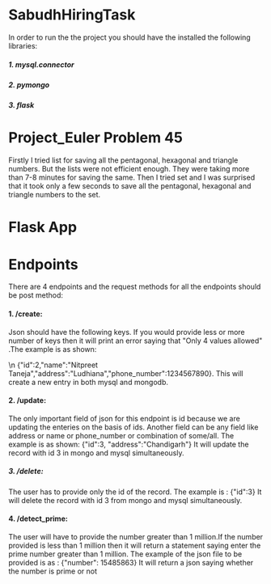 # SabudhHiringTask

In order to run the the project you should have the installed the following libraries:
##### 1. mysql.connector
##### 2. pymongo
##### 3. flask


# Project_Euler Problem 45
Firstly I tried list for saving all the pentagonal, hexagonal and triangle numbers. 
But the lists were not efficient enough. They were taking more than 7-8 minutes for saving the same.
Then I tried set and I was surprised that it took only a few seconds to save all the pentagonal, hexagonal  and triangle numbers to the set.

# Flask App

# Endpoints
There are 4 endpoints and the request methods for all the endpoints should be post method:
#### 1. /create: 
Json should have the following keys. If you would provide less or more number of keys then it will print an error saying that "Only 4 values allowed" .The example is as shown:

\n {"id":2,"name":"Nitpreet Taneja","address":"Ludhiana","phone_number":1234567890}. This will create a new entry in both mysql and mongodb.


#### 2. /update:
The only important field of json for this endpoint is id because we are updating the enteries on the basis of ids. Another field can be any field like address or name or phone_number or combination of some/all.
The example is as shown:
{"id":3, "address":"Chandigarh"}
It will update the record with id 3 in mongo and  mysql simultaneously.


##### 3.  /delete:
The user has to provide only the id of the record. The example is :
{"id":3}
It will delete the record with id 3 from mongo and  mysql simultaneously.

#### 4. /detect_prime:
The user will have to provide the number greater than 1 million.If the number provided is less than 1 million then it will return a statement saying enter the prime number greater than 1 million.
The example of the json file to be provided is as :
{"number": 15485863}
It will return a json saying whether the number is prime or not
